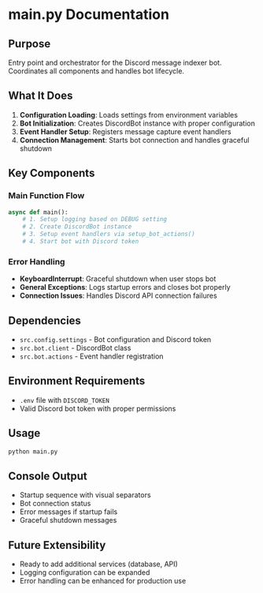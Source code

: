 # main.py Documentation

## Purpose
Entry point and orchestrator for the Discord message indexer bot. Coordinates all components and handles bot lifecycle.

## What It Does
1. **Configuration Loading**: Loads settings from environment variables
2. **Bot Initialization**: Creates DiscordBot instance with proper configuration
3. **Event Handler Setup**: Registers message capture event handlers
4. **Connection Management**: Starts bot connection and handles graceful shutdown

## Key Components

### Main Function Flow
```python
async def main():
    # 1. Setup logging based on DEBUG setting
    # 2. Create DiscordBot instance
    # 3. Setup event handlers via setup_bot_actions()
    # 4. Start bot with Discord token
```

### Error Handling
- **KeyboardInterrupt**: Graceful shutdown when user stops bot
- **General Exceptions**: Logs startup errors and closes bot properly
- **Connection Issues**: Handles Discord API connection failures

## Dependencies
- `src.config.settings` - Bot configuration and Discord token
- `src.bot.client` - DiscordBot class
- `src.bot.actions` - Event handler registration

## Environment Requirements
- `.env` file with `DISCORD_TOKEN`
- Valid Discord bot token with proper permissions

## Usage
```bash
python main.py
```

## Console Output
- Startup sequence with visual separators
- Bot connection status
- Error messages if startup fails
- Graceful shutdown messages

## Future Extensibility
- Ready to add additional services (database, API)
- Logging configuration can be expanded
- Error handling can be enhanced for production use
